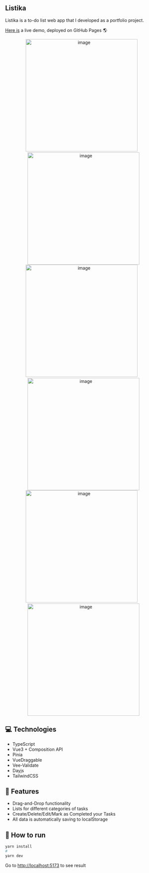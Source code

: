 ## Listika

Listika is a to-do list web app that I developed as a portfolio project.

[Here is](https://alexey-hohlov.github.io/listika/) a live demo, deployed on GitHub Pages 🌎

<div align="center">
  <img width='360' alt="image" src="https://github.com/user-attachments/assets/64d5c0cf-0185-459a-b64f-9048757e6def" />
  <img width="8" />
  <img width='360' alt="image" src="https://github.com/user-attachments/assets/5a0ffae2-1b3e-48a2-931c-a8a526b0815d" />
</div>
<div align="center">
  <img width="360" alt="image" src="https://github.com/user-attachments/assets/5442f54e-e6f4-47c9-b88e-1f5b351982d5" />
  <img width="8" />
  <img width="360" alt="image" src="https://github.com/user-attachments/assets/a9295c06-b021-4f6d-8868-4085b85e7366" />
</div>
<div align="center">
  <img width="360" alt="image" src="https://github.com/user-attachments/assets/f1f3f31e-da90-4b6a-aca8-6ad227dee2f2" />
  <img width="8" />
  <img width="360" alt="image" src="https://github.com/user-attachments/assets/e9d6a256-50b5-4f8b-b94c-491af3e2575e" />
</div>

## 💻 Technologies
* TypeScript
* Vue3 + Composition API
* Pinia
* VueDraggable
* Vee-Validate
* Dayjs
* TailwindCSS

## 🚀 Features
* Drag-and-Drop functionality
* Lists for different categories of tasks
* Create/Delete/Edit/Mark as Completed your Tasks
* All data is automatically saving to localStorage

## 🤖 How to run

```bash
yarn install
#
yarn dev
```
Go to [http://localhost:5173](http://localhost:5173) to see result
